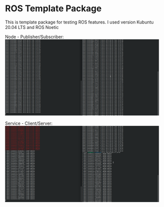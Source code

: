 # ROS Template Package

This is template package for testing ROS features. I used version Kubuntu 20.04 LTS and ROS Noetic

Node - Publisher/Subscriber:
![Sample1](images/screen1.png)

Service - Client/Server:
![Sample2](images/screen2.png)
